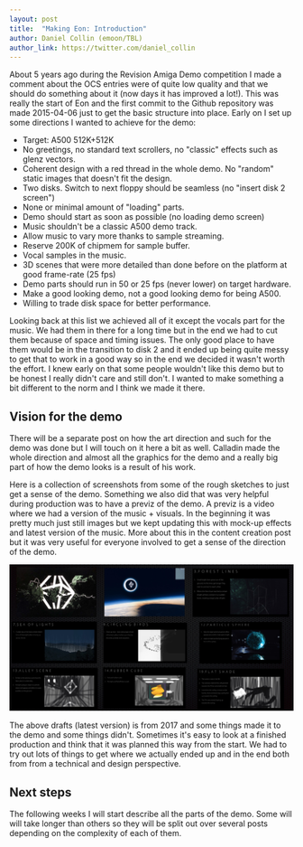 ```yaml
---
layout: post
title:  "Making Eon: Introduction"
author: Daniel Collin (emoon/TBL)
author_link: https://twitter.com/daniel_collin
---
```


About 5 years ago during the Revision Amiga Demo competition I made a comment about the OCS entries were of quite low quality and that we should do something about it (now days it has improved a lot!). This was really the start of Eon and the first commit to the Github repository was made 2015-04-06 just to get the basic structure into place. Early on I set up some directions I wanted to achieve for the demo:

* Target: A500 512K+512K
* No greetings, no standard text scrollers, no "classic" effects such as glenz vectors.
* Coherent design with a red thread in the whole demo. No "random" static images that doesn't fit the design.
* Two disks. Switch to next floppy should be seamless (no "insert disk 2 screen")
* None or minimal amount of "loading" parts.
* Demo should start as soon as possible (no loading demo screen)
* Music shouldn't be a classic A500 demo track.
* Allow music to vary more thanks to sample streaming.
* Reserve 200K of chipmem for sample buffer.
* Vocal samples in the music.
* 3D scenes that were more detailed than done before on the platform at good frame-rate (25 fps)
* Demo parts should run in 50 or 25 fps (never lower) on target hardware.
* Make a good looking demo, not a good looking demo for being A500.
* Willing to trade disk space for better performance.

Looking back at this list we achieved all of it except the vocals part for the music. We had them in there for a long time but in the end we had to cut them because of space and timing issues. The only good place to have them would be in the transition to disk 2 and it ended up being quite messy to get that to work in a good way so in the end we decided it wasn't worth the effort.
I knew early on that some people wouldn't like this demo but to be honest I really didn't care and still don't. I wanted to make something a bit different to the norm and I think we made it there.

## Vision for the demo

There will be a separate post on how the art direction and such for the demo was done but I will touch on it here a bit as well. Calladin made the whole direction and almost all the graphics for the demo and a really big part of how the demo looks is a result of his work.

Here is a collection of screenshots from some of the rough sketches to just get a sense of the demo. Something we also did that was very helpful during production was to have a previz of the demo. A previz is a video where we had a version of the music + visuals. In the beginning it was pretty much just still images but we kept updating this with mock-up effects and latest version of the music. More about this in the content creation post but it was very useful for everyone involved to get a sense of the direction of the demo.

![eon-storyboard](/assets/eon_storyboard.jpg)

The above drafts (latest version) is from 2017 and some things made it to the demo and some things didn't. Sometimes it's easy to look at a finished production and think that it was planned this way from the start. We had to try out lots of things to get where we actually ended up and in the end both from from a technical and design perspective.

## Next steps

The following weeks I will start describe all the parts of the demo. Some will will take longer than others so they will be split out over several posts depending on the complexity of each of them.
